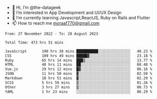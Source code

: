 - 👋 Hi, I’m @the-datageek
- 👀 I’m interested in App Development and UI/UX Design
- 🌱 I’m currently learning Javascript,ReactJS, Ruby on Rails and Flutter
- 📫 How to reach me moraaf770@gmail.com

<!---
the-datageek/the-datageek is a ✨ special ✨ repository because its `README.md` (this file) appears on your GitHub profile.
You can click the Preview link to take a look at your changes.
--->
<!--START_SECTION:waka-->

```txt
From: 27 November 2022 - To: 28 August 2023

Total Time: 473 hrs 51 mins

JavaScript       190 hrs 38 mins ██████████░░░░░░░░░░░░░░░   40.23 %
CSS              109 hrs 49 mins █████▓░░░░░░░░░░░░░░░░░░░   23.18 %
Ruby             65 hrs 14 mins  ███▒░░░░░░░░░░░░░░░░░░░░░   13.77 %
HTML             40 hrs 11 mins  ██░░░░░░░░░░░░░░░░░░░░░░░   08.48 %
Vue.js           29 hrs 12 mins  █▓░░░░░░░░░░░░░░░░░░░░░░░   06.16 %
JSON             11 hrs 50 mins  ▓░░░░░░░░░░░░░░░░░░░░░░░░   02.50 %
Markdown         10 hrs 51 mins  ▓░░░░░░░░░░░░░░░░░░░░░░░░   02.29 %
SCSS             5 hrs 59 mins   ▒░░░░░░░░░░░░░░░░░░░░░░░░   01.26 %
Other            3 hrs 27 mins   ▒░░░░░░░░░░░░░░░░░░░░░░░░   00.73 %
YAML             1 hr 23 mins    ░░░░░░░░░░░░░░░░░░░░░░░░░   00.29 %
```

<!--END_SECTION:waka-->
